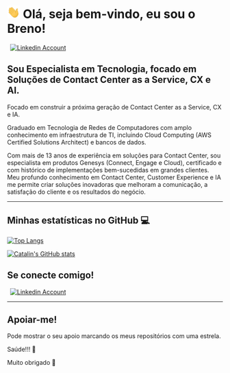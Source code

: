 
# <img src="https://raw.githubusercontent.com/ABSphreak/ABSphreak/master/gifs/Hi.gif" width="30px"> Olá, seja bem-vindo, eu sou o Breno!
&ensp;<a href="https://www.linkedin.com/in/akshay-pachaar/"><img src="https://cdn.worldvectorlogo.com/logos/linkedin-icon-2.svg" title="Linkedin" alt="Linkedin Account" width="30"/></a>

## Sou Especialista em Tecnologia, focado em Soluções de Contact Center as a Service, CX e AI.

Focado em construir a próxima geração de Contact Center as a Service, CX e IA.

Graduado em Tecnologia de Redes de Computadores com amplo conhecimento em infraestrutura de TI, incluindo Cloud Computing (AWS Certified Solutions Architect) e bancos de dados.

Com mais de 13 anos de experiência em soluções para Contact Center, sou especialista em produtos Genesys (Connect, Engage e Cloud), certificado e com histórico de implementações bem-sucedidas em grandes clientes.
Meu profundo conhecimento em Contact Center, Customer Experience e IA me permite criar soluções inovadoras que melhoram a comunicação, a satisfação do cliente e os resultados do negócio.

---

## Minhas estatísticas no GitHub 💻

[![Top Langs](https://github-readme-stats.vercel.app/api/top-langs/?username=brenocfm&hide=java,html,css&theme=dracula)](https://github.com/anuraghazra/github-readme-stats)

[![Catalin's GitHub stats](https://github-readme-stats.vercel.app/api?username=brenocfm&theme=dracula)](https://github.com/anuraghazra/github-readme-stats)


## Se conecte comigo!
&ensp;<a href="https://www.linkedin.com/in/akshay-pachaar/"><img src="https://cdn.worldvectorlogo.com/logos/linkedin-icon-2.svg" title="Linkedin" alt="Linkedin Account" width="30"/></a>

---
## Apoiar-me!
Pode mostrar o seu apoio marcando os meus repositórios com uma estrela.

Saúde!!! 🍻 

Muito obrigado 🙏
